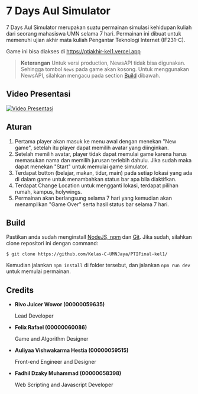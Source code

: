 # 7 Days Aul Simulator

7 Days Aul Simulator merupakan suatu permainan simulasi kehidupan kuliah dari seorang mahasiswa UMN selama 7 hari.
Permainan ini dibuat untuk memenuhi ujian akhir mata kuliah Pengantar Teknologi Internet (IF231-C).

Game ini bisa diakses di https://ptiakhir-kel1.vercel.app

> **Keterangan**
> Untuk versi production, NewsAPI tidak bisa digunakan. Sehingga tombol
> `News` pada game akan kosong. Untuk menggunakan NewsAPI, silahkan
> mengacu pada section [Build](#build) dibawah.

## Video Presentasi

[![Video Presentasi](https://img.youtube.com/vi/SanFPxBdWNA/0.jpg)](https://www.youtube.com/watch?v=SanFPxBdWNA)

## Aturan

1. Pertama player akan masuk ke menu awal dengan menekan "New game", setelah itu player dapat memilih avatar yang diinginkan.
2. Setelah memilih avatar, player tidak dapat memulai game karena harus memasukan nama dan memilih jurusan terlebih dahulu. Jika sudah maka dapat menekan "Start" untuk memulai game simulator.
3. Terdapat button (belajar, makan, tidur, main) pada setiap lokasi yang ada di dalam game untuk menambahkan status bar apa bila diaktifkan.
4. Terdapat Change Location untuk mengganti lokasi, terdapat pilihan rumah, kampus, holywings.
5. Permainan akan berlangsung selama 7 hari yang kemudian akan menampilkan "Game Over" serta hasil status bar selama 7 hari.

## Build

Pastikan anda sudah menginstall [NodeJS, npm](https://nodejs.org/en/) dan [Git](https://git-scm.com/downloads). Jika sudah, silahkan clone repositori ini dengan command:

```
$ git clone https://github.com/Kelas-C-UMNJaya/PTIFinal-kel1/
```

Kemudian jalankan `npm install` di folder tersebut, dan jalankan `npm run dev` untuk memulai permainan.

## Credits

- **Rivo Juicer Wowor (00000059635)**

  Lead Developer

- **Felix Rafael (00000060086)**

  Game and Algorithm Designer

- **Auliyaa Vishwakarma Hestia (00000059515)**

  Front-end Engineer and Designer

- **Fadhil Dzaky Muhammad (00000058398)**

  Web Scripting and Javascript Developer
